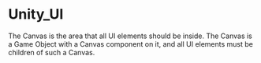 # Unity_UI
The Canvas is the area that all UI elements should be inside. The Canvas is a Game Object with a Canvas component on it, and all UI elements must be children of such a Canvas.
